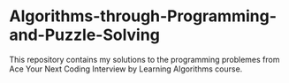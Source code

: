 # Algorithms-through-Programming-and-Puzzle-Solving
This repository contains my solutions to the programming problemes from Ace Your Next Coding Interview by Learning Algorithms course.
